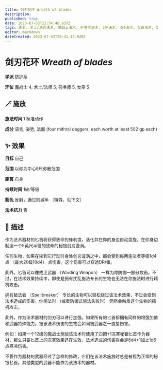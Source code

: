 ```yaml
---
title: 剑刃花环 Wreath of blades
description: 
published: true
date: 2023-07-03T22:54:48.637Z
tags: 法术, 术士/法师法术, 魔战士法术, 召唤师法术, 5环法术, 4环法术, 女巫法术, 防护系
editor: markdown
dateCreated: 2023-07-03T20:41:15.949Z
---
```


# **剑刃花环** *Wreath of blades*

**学派** 防护系 

**环位** 魔战士 4, 术士/法师 5, 召唤师 5, 女巫 5

## 🪄 施放

**施法时间** 1 标准动作

**成分** 语言, 姿势, 法器 (four mithral daggers, each worth at least 502 gp each)

## ✨ 效果 

**目标** 自己 

**范围** 以你为中心5尺弥散范围

**距离** 自身  

**持续时间** 1轮/等级 

**豁免** 反射，通过则减半 （特殊，见下文）

**法术抗力** 否

## 📖 描述

作为法术器材的匕首将获得致命的锋利度，活化并在你的身边自动盘旋，在你身边制造一个5英尺半径的致命的秘银剑刃漩涡。

任何生物，如果在轮到它行动时身处剑刃漩涡之中，都会受到每两施法者等级1d4点 （最大20级10d4） 点伤害，这个伤害可以穿透DR/银。

此外，匕首可以像戒卫武器 （Warding Weapon） 一样为你防御一部分攻击。不过，在法术效果持续中，即使是拥有扰乱施法专长的生物也无法在你施法时进行藉机攻击。

拥有破法者 （Spellbreaker） 专长的生物可以轻松绕过该法术效果，不过会受到法术造成的伤害。你施法时 （或者防御式施法失败时） 仍然会触发这个生物的藉机攻击。

此外，作为法术器材的剑刃可以进行加强。如果所有的匕首都拥有同样的增强加值和武器特殊能力，被该法术伤害的生物会如同被武器之一直接伤害。

例如：如果一个12级的魔战士施放该法术时使用了四把+1冻寒秘银匕首作为器材，那么只要匕首上的冻寒效果还在生效，法术造成的伤害将会是6d4+1加上1d6点寒冷伤害。

不管作为器材的武器经过了怎样的修改，它们在该法术施放时总是被视为正常的秘银匕首。其他类型的武器不能作为该法术的器材。
    